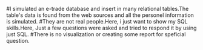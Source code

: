 #I simulated an e-trade database and insert in many relational tables.The table's data is found from the web sources and all the personel information is simulated.
#They are not real people.Here, i just want to show my SQL skills.Here, Just a  few questions were asked and tried to respond it by using just SQL.
#There is no visualization or creating some report for speficial question.
